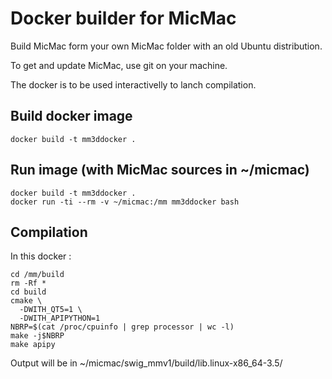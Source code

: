 Docker builder for MicMac
=========================

Build MicMac form your own MicMac folder with an old Ubuntu distribution.

To get and update MicMac, use git on your machine.

The docker is to be used interactivelly to lanch compilation.

Build docker image
------------------

    docker build -t mm3ddocker .


Run image (with MicMac sources in ~/micmac)
-------------------------------------------

    docker build -t mm3ddocker .
    docker run -ti --rm -v ~/micmac:/mm mm3ddocker bash

Compilation
-----------

In this docker :

    cd /mm/build
    rm -Rf *
    cd build
    cmake \
  	  -DWITH_QT5=1 \
  	  -DWITH_APIPYTHON=1
    NBRP=$(cat /proc/cpuinfo | grep processor | wc -l)
    make -j$NBRP
    make apipy

Output will be in ~/micmac/swig_mmv1/build/lib.linux-x86_64-3.5/
